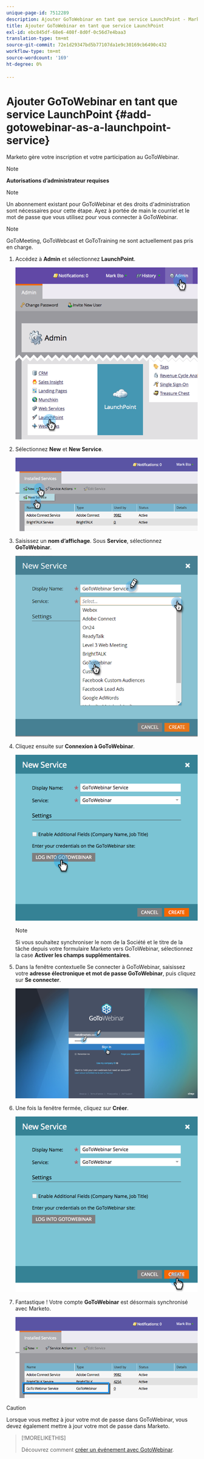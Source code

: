 ```yaml
---
unique-page-id: 7512289
description: Ajouter GoToWebinar en tant que service LaunchPoint - Marketo Docs - Documentation du produit
title: Ajouter GoToWebinar en tant que service LaunchPoint
exl-id: ebc845df-68e6-408f-8d0f-0c56d7e4baa3
translation-type: tm+mt
source-git-commit: 72e1d29347bd5b77107da1e9c30169cb6490c432
workflow-type: tm+mt
source-wordcount: '169'
ht-degree: 0%

---
```


# Ajouter GoToWebinar en tant que service LaunchPoint {#add-gotowebinar-as-a-launchpoint-service}

Marketo gère votre inscription et votre participation au GoToWebinar.

>[!NOTE]
>
>**Autorisations d’administrateur requises**

>[!NOTE]
>
>Un abonnement existant pour GoToWebinar et des droits d&#39;administration sont nécessaires pour cette étape. Ayez à portée de main le courriel et le mot de passe que vous utilisez pour vous connecter à GoToWebinar.

>[!NOTE]
>
>GoToMeeting, GoToWebcast et GoToTraining ne sont actuellement pas pris en charge.

1. Accédez à **Admin** et sélectionnez **LaunchPoint**.

   ![](assets/image2015-4-22-15-3a33-3a47.png)

1. Sélectionnez **New** et **New Service**.

   ![](assets/new-service-gotowebinar.png)

1. Saisissez un **nom d’affichage**. Sous **Service**, sélectionnez **GoToWebinar**.

   ![](assets/new-service-goto-webinar1.png)

1. Cliquez ensuite sur **Connexion à GoToWebinar**.

   ![](assets/image2015-4-22-15-3a57-3a59.png)

   >[!NOTE]
   >
   >Si vous souhaitez synchroniser le nom de la Société et le titre de la tâche depuis votre formulaire Marketo vers GoToWebinar, sélectionnez la case **Activer les champs supplémentaires**.

1. Dans la fenêtre contextuelle Se connecter à GoToWebinar, saisissez votre **adresse électronique et mot de passe GoToWebinar**, puis cliquez sur **Se connecter**.

   ![](assets/image2015-4-22-15-3a52-3a31.png)

1. Une fois la fenêtre fermée, cliquez sur **Créer**.

   ![](assets/image2015-4-22-15-3a57-3a43.png)

1. Fantastique ! Votre compte **GoToWebinar** est désormais synchronisé avec Marketo.

   ![](assets/goto-webinar.png)

>[!CAUTION]
>
>Lorsque vous mettez à jour votre mot de passe dans GoToWebinar, vous devez également mettre à jour votre mot de passe dans Marketo.

>[!MORELIKETHIS]
>
>Découvrez comment [créer un événement avec GotoWebinar](/help/marketo/product-docs/demand-generation/events/create-an-event/create-an-event-with-gotowebinar.md).
